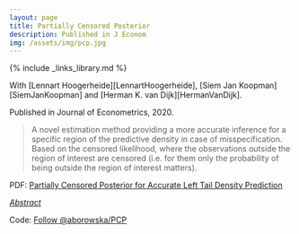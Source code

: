 ```yaml
---
layout: page
title: Partially Censored Posterior
description: Published in J Econom
img: /assets/img/pcp.jpg
---
```

{% include _links_library.md %}

<script type="text/javascript">
 function showhide(id) {
    var e = document.getElementById(id);
    e.style.display = (e.style.display == 'block') ? 'none' : 'block';
 }
</script>

With [Lennart Hoogerheide][LennartHoogerheide], [Siem Jan Koopman][SiemJanKoopman] and [Herman K. van Dijk][HermanVanDijk].  

Published in Journal of Econometrics, 2020.

> A novel estimation method  providing a more accurate inference for a specific region of the predictive density  in case of misspecification. Based on the censored likelihood, where the observations outside the region of interest are censored (i.e. for them only the probability of being outside the region of interest matters). 

<i class="fa fa-download fa-ld" aria-hidden="true"></i> PDF: <a class="page-link" href="{{ '/research/Borowska, Hoogerheide, Koopman, Van Dijk - Partially Censored Posterior for Robust and Efficient Risk Evaluation.pdf' | prepend: site.baseurl | prepend: site.url }}">Partially Censored Posterior for Accurate Left Tail Density Prediction</a>

<i class="fa fa-sticky-note" aria-hidden="true"></i> <a href="javascript:showhide('pcp')">_Abstract_</a>
<div id="pcp" style="display:none;">
<p>  <div style="font-size:0.85em; text-align: justify;"> A novel approach to inference for a specific region of the predictive distribution is introduced. An important domain of application is accurate prediction of financial risk measures, where the area of interest is the left tail of the predictive density of logreturns. Our proposed approach originates from the Bayesian approach to parameter estimation and time series forecasting, however it is robust in the sense that it provides a more accurate estimation of the predictive density in the region of interest in case of misspecification. The first main contribution of the paper is the novel concept of the Partially Censored Posterior (PCP), where the set of model parameters is partitioned into two subsets: for the first subset of parameters we consider the standard marginal posterior, for the second subset of parameters (that are particularly related to the region of interest) we consider the conditional censored posterior. The censoring means that observations outside the region of interest are censored: for those observations only the probability of being outside the region of interest matters. This approach yields more precise parameter estimation than a fully censored posterior for all parameters, and has more focus on the region of interest than a standard Bayesian approach. The second main contribution is that we introduce two novel methods for computationally efficient simulation: Conditional MitISEM, a Markov chain Monte Carlo method to simulate model parameters from the Partially Censored Posterior, and PCP-QERMit, an Importance Sampling method that is introduced to further decrease the numerical standard errors of the Value-at-Risk and Expected Shortfall estimators. The third main contribution is that we consider the effect of using a time-varying boundary of the region of interest, which may provide more information about the left tail of the distribution of the standardized innovations. Extensive simulation and empirical studies show the ability of the introduced method to outperform standard approaches.</div> </p>
</div>

Code: <a class="github-button" href="https://github.com/aborowska/PCP" data-size="large" aria-label="Follow @aborowska/PCP on GitHub">Follow @aborowska/PCP</a>